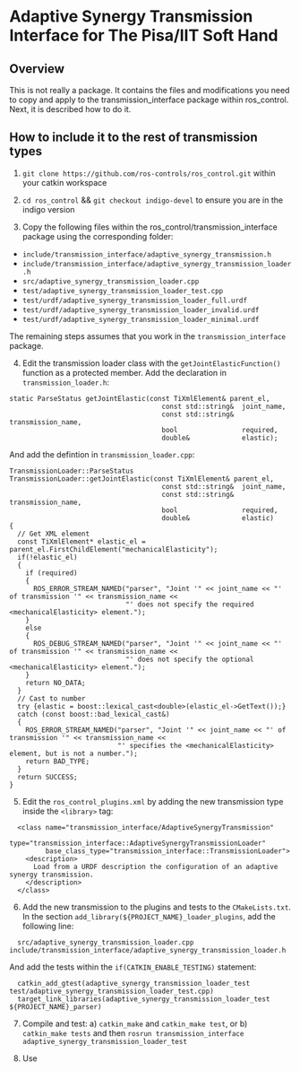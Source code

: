 # Adaptive Synergy Transmission Interface for The Pisa/IIT Soft Hand #

## Overview ##

This is not really a package. It contains the files and modifications you need to copy and apply to the transmission_interface package within ros_control. Next, it is described how to do it.

## How to include it to the rest of transmission types ##

1. `git clone https://github.com/ros-controls/ros_control.git` within your catkin workspace

2. `cd ros_control` && `git checkout indigo-devel` to ensure you are in the indigo version

3. Copy the following files within the ros_control/transmission_interface package using the corresponding folder:

  * `include/transmission_interface/adaptive_synergy_transmission.h`
  * `include/transmission_interface/adaptive_synergy_transmission_loader.h`
  * `src/adaptive_synergy_transmission_loader.cpp`
  * `test/adaptive_synergy_transmission_loader_test.cpp`
  * `test/urdf/adaptive_synergy_transmission_loader_full.urdf`
  * `test/urdf/adaptive_synergy_transmission_loader_invalid.urdf`
  * `test/urdf/adaptive_synergy_transmission_loader_minimal.urdf`

The remaining steps assumes that you work in the `transmission_interface` package.

4. Edit the transmission loader class with the `getJointElasticFunction()` function as a protected member. Add the declaration in `transmission_loader.h`:

```
static ParseStatus getJointElastic(const TiXmlElement& parent_el,
                                      const std::string&  joint_name,
                                      const std::string&  transmission_name,
                                      bool                required,
                                      double&             elastic);
```

And add the defintion in `transmission_loader.cpp`:

```
TransmissionLoader::ParseStatus
TransmissionLoader::getJointElastic(const TiXmlElement& parent_el,
                                      const std::string&  joint_name,
                                      const std::string&  transmission_name,
                                      bool                required,
                                      double&             elastic)
{
  // Get XML element
  const TiXmlElement* elastic_el = parent_el.FirstChildElement("mechanicalElasticity");
  if(!elastic_el)
  {
    if (required)
    {
      ROS_ERROR_STREAM_NAMED("parser", "Joint '" << joint_name << "' of transmission '" << transmission_name <<
                             "' does not specify the required <mechanicalElasticity> element.");
    }
    else
    {
      ROS_DEBUG_STREAM_NAMED("parser", "Joint '" << joint_name << "' of transmission '" << transmission_name <<
                             "' does not specify the optional <mechanicalElasticity> element.");
    }
    return NO_DATA;
  }  
  // Cast to number
  try {elastic = boost::lexical_cast<double>(elastic_el->GetText());}
  catch (const boost::bad_lexical_cast&)
  {
    ROS_ERROR_STREAM_NAMED("parser", "Joint '" << joint_name << "' of transmission '" << transmission_name <<
                           "' specifies the <mechanicalElasticity> element, but is not a number.");
    return BAD_TYPE;
  }
  return SUCCESS;
}
```

5. Edit the `ros_control_plugins.xml` by adding the new transmission type inside the `<library>` tag:

```
  <class name="transmission_interface/AdaptiveSynergyTransmission"
         type="transmission_interface::AdaptiveSynergyTransmissionLoader"
         base_class_type="transmission_interface::TransmissionLoader">
    <description>
      Load from a URDF description the configuration of an adaptive synergy transmission.
    </description>
  </class>
```

6. Add the new transmission to the plugins and tests to the `CMakeLists.txt`. In the section `add_library(${PROJECT_NAME}_loader_plugins`, add the following line:

```
  src/adaptive_synergy_transmission_loader.cpp include/transmission_interface/adaptive_synergy_transmission_loader.h
```

And add the tests within the `if(CATKIN_ENABLE_TESTING)` statement:

```
  catkin_add_gtest(adaptive_synergy_transmission_loader_test test/adaptive_synergy_transmission_loader_test.cpp)
  target_link_libraries(adaptive_synergy_transmission_loader_test ${PROJECT_NAME}_parser)
```

7. Compile and test: a) `catkin_make` and `catkin_make test`, or b) `catkin_make tests` and then `rosrun transmission_interface adaptive_synergy_transmission_loader_test`

8. Use
